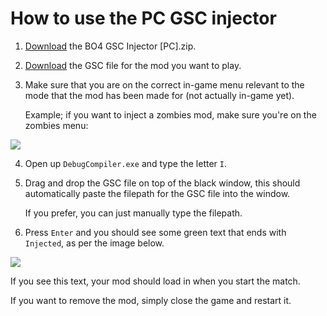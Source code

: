 # How to use the PC GSC injector
1. [Download](https://github.com/Jek47/BO4-GSC-Mods/blob/main/Injectors/PC/BO4%20GSC%20Injector%20%5BPC%5D.zip) the BO4 GSC Injector [PC].zip.
2. [Download](https://github.com/Jek47/BO4-GSC-Mods/tree/main/Zombies%20Mods) the GSC file for the mod you want to play.
3. Make sure that you are on the correct in-game menu relevant to the mode that the mod has been made for (not actually in-game yet).

   Example; if you want to inject a zombies mod, make sure you're on the zombies menu:
   
![](https://i.ibb.co/mhkjbD0/Zombies.png)

4. Open up `DebugCompiler.exe` and type the letter `I`.
5. Drag and drop the GSC file on top of the black window, this should automatically paste the filepath for the GSC file into the window.

   If you prefer, you can just manually type the filepath.
   
6. Press `Enter` and you should see some green text that ends with `Injected`, as per the image below.

![](https://i.ibb.co/47tBsf4/Injector.png)

If you see this text, your mod should load in when you start the match. 

If you want to remove the mod, simply close the game and restart it.
